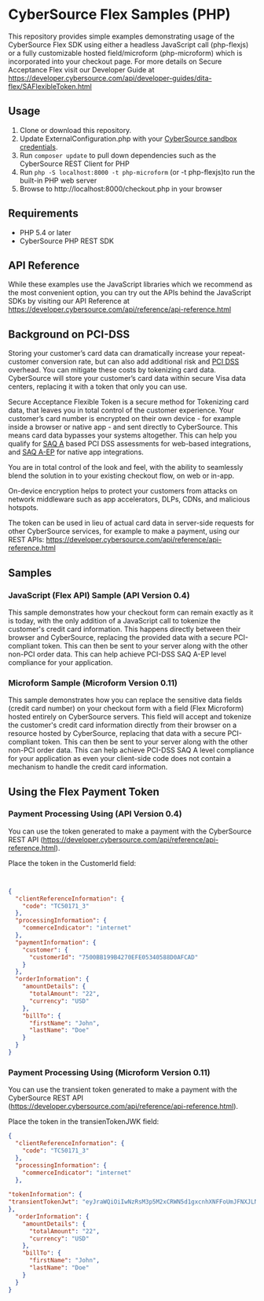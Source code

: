 # CyberSource Flex Samples (PHP)

This repository provides simple examples demonstrating usage of the CyberSource Flex SDK using either a headless JavaScript call (php-flexjs) or a fully customizable hosted field/microform (php-microform) which is incorporated into your checkout page.  For more details on Secure Acceptance Flex visit our Developer Guide at https://developer.cybersource.com/api/developer-guides/dita-flex/SAFlexibleToken.html

## Usage

1. Clone or download this repository.
2. Update ExternalConfiguration.php with your [CyberSource sandbox credentials](https://ebc2test.cybersource.com). 
3. Run ```composer update``` to pull down dependencies such as the CyberSource REST Client for PHP
4. Run ```php -S localhost:8000 -t php-microform``` (or -t php-flexjs)to run the built-in PHP web server
5. Browse to http://localhost:8000/checkout.php in your browser

## Requirements
* PHP 5.4 or later
* CyberSource PHP REST SDK


## API Reference
While these examples use the JavaScript libraries which we recommend as the most convenient option, you can try out the APIs behind the JavaScript SDKs by visiting our API Reference at https://developer.cybersource.com/api/reference/api-reference.html

## Background on PCI-DSS

Storing your customer’s card data can dramatically increase your repeat-customer conversion rate, but can also add additional risk and [PCI DSS](https://www.pcisecuritystandards.org/pci_security/) overhead. You can mitigate these costs by tokenizing card data. CyberSource will store your customer’s card data within secure Visa data centers, replacing it with a token that only you can use. 

Secure Acceptance Flexible Token is a secure method for Tokenizing card data, that leaves you in total control of the customer experience. Your customer’s card number is encrypted on their own device - for example inside a browser or native app - and sent directly to CyberSource. This means card data bypasses your systems altogether. This can help you qualify for [SAQ A](https://www.pcisecuritystandards.org/documents/Understanding_SAQs_PCI_DSS_v3.pdf) based PCI DSS assessments for web-based integrations, and [SAQ A-EP](https://www.pcisecuritystandards.org/documents/Understanding_SAQs_PCI_DSS_v3.pdf) for native app integrations.

You are in total control of the look and feel, with the ability to seamlessly blend the solution in to your existing checkout flow, on web or in-app.

On-device encryption helps to protect your customers from attacks on network middleware such as app accelerators, DLPs, CDNs, and malicious hotspots.

The token can be used in lieu of actual card data in server-side requests for other CyberSource services, for example to make a payment, using our REST APIs: https://developer.cybersource.com/api/reference/api-reference.html

## Samples

### JavaScript (Flex API) Sample (API Version 0.4)

This sample demonstrates how your checkout form can remain exactly as it is today, with the only addition of a JavaScript call to tokenize the customer's credit card information. This happens directly between their browser and CyberSource, replacing the provided data with a secure PCI-compliant token. This can then be sent to your server along with the other non-PCI order data.  This can help achieve PCI-DSS SAQ A-EP level compliance for your application.  

### Microform Sample (Microform Version 0.11)

This sample demonstrates how you can replace the sensitive data fields (credit card number) on your checkout form with a field (Flex Microform) hosted entirely on CyberSource servers. This field will accept and tokenize the customer's credit card information directly from their browser on a resource hosted by CyberSource, replacing that data with a secure PCI-compliant token. This can then be sent to your server along with the other non-PCI order data.  This can help achieve PCI-DSS SAQ A level compliance for your application as even your client-side code does not contain a mechanism to handle the credit card information.

## Using the Flex Payment Token

### Payment Processing Using (API Version 0.4)
You can use the token generated to make a payment with the CyberSource REST API (https://developer.cybersource.com/api/reference/api-reference.html).  

Place the token in the CustomerId field:

```json


{
  "clientReferenceInformation": {
    "code": "TC50171_3"
  },
  "processingInformation": {
    "commerceIndicator": "internet"
  },
  "paymentInformation": {
    "customer": {
      "customerId": "7500BB199B4270EFE05340588D0AFCAD"
    }
  },
  "orderInformation": {
    "amountDetails": {
      "totalAmount": "22",
      "currency": "USD"
    },
    "billTo": {
      "firstName": "John",
      "lastName": "Doe"
    }
  }
}

```

### Payment Processing Using (Microform Version 0.11)
You can use the transient token generated to make a payment with the CyberSource REST API (https://developer.cybersource.com/api/reference/api-reference.html).  

Place the token in the transienTokenJWK field:

```json
{
  "clientReferenceInformation": {
    "code": "TC50171_3"
  },
  "processingInformation": {
    "commerceIndicator": "internet"
  },
	
"tokenInformation": {
"transientTokenJwt": "eyJraWQiOiIwNzRsM3p5M2xCRWN5d1gxcnhXNFFoUmJFNXJLN1NmQiIsImFsZyI6IlJTMjU2In0.eyJkYXRhIjp7ImV4cGlyYXRpb25ZZWFyIjoiMjAyMSIsIm51bWJlciI6IjQxMTExMVhYWFhYWDExMTEiLCJleHBpcmF0aW9uTW9udGgiOiIwNSIsInR5cGUiOiIwMDEifSwiaXNzIjoiRmxleC8wOCIsImV4cCI6MTU4ODcwMjkxNSwidHlwZSI6Im1mLTAuMTEuMCIsImlhdCI6MTU4ODcwMjAxNSwianRpIjoiMUU0Q0NMSUw4NFFXM1RPSTFBM0pUU1RGMTZGQUNVNkUwNU9VRVNGWlRQNUhIVkJDWTQwUTVFQjFBRUMzNDZBMCJ9.FB3b2r8mjtvqo3_k05sRIPGmCZ_5dRSZp8AIJ4u7NKb8E0-6ZOHDwEpxtOMFzfozwXMTJ3C6yBK9vFIPTIG6kydcrWNheE2Pfort8KbxyUxG-PYONY-xFnRDF841EFhCMC4nRFvXEIvlcLnSK6opUUe7myKPjpZI1ijWpF0N-DzZiVT8JX-9ZIarJq2OI0S61Y3912xLJUKi5c2VpRPQOS54hRr5GHdGJ2fV8JZ1gTuup_qLyyK7uE1VxI0aucsyH7yeF5vTdjgSd76ZJ1OUFi-3Ij5kSLsiX4j-D0T8ENT1DbB_hPTaK9o6qqtGJs7QEeW8abtnKFsTwVGrT32G2w"
},
  "orderInformation": {
    "amountDetails": {
      "totalAmount": "22",
      "currency": "USD"
    },
    "billTo": {
      "firstName": "John",
      "lastName": "Doe"
    }
  }
}